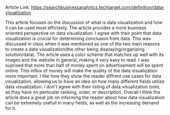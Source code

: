 Article Link: https://searchbusinessanalytics.techtarget.com/definition/data-visualization

This article focuses on the discussion of what is data visualization and how it can be used most effictevly. 
The article provides a more business oriented perspective on data visualization.
I agree with their point that data visualization is crucial for determining conclusion from data.
This was discussed in class when it was mentioned as one of the two main reasons to create a data visualization(the other being displaying/organizing solution/data).
The article uses a color scheme that matches up well with its images and the website in general, making it very easy to read.
I was suprised that more than half of money spent on advertisement will be spent online.
This influx of money will make the quality of the data visualization more important.
I like how they show the reader diffrent use cases for data visualization, allowing us to have an idea on how many different fields utilize data visualization.
I don't agree with their listing of data visualization tools, as they have no perticular ranking, order, or description.
Overall I think the article does a great job on informing the reader about how data visualization can be extremely usefull in many fields, as well as the increasing demand for it.
